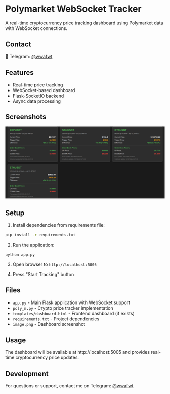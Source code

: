 # Polymarket WebSocket Tracker

A real-time cryptocurrency price tracking dashboard using Polymarket data with WebSocket connections.

## Contact

📱 Telegram: [@wwafwt](https://t.me/wwafwt)

## Features

- Real-time price tracking
- WebSocket-based dashboard
- Flask-SocketIO backend
- Async data processing

## Screenshots

![Dashboard Screenshot](image.png)

## Setup

1. Install dependencies from requirements file:
```bash
pip install -r requirements.txt
```

2. Run the application:
```bash
python app.py
```

3. Open browser to `http://localhost:5005`

4. Press  "Start Tracking" button

## Files

- `app.py` - Main Flask application with WebSocket support
- `poly_m.py` - Crypto price tracker implementation
- `templates/dashboard.html` - Frontend dashboard (if exists)
- `requirements.txt` - Project dependencies
- `image.png` - Dashboard screenshot

## Usage

The dashboard will be available at http://localhost:5005 and provides real-time cryptocurrency price updates.

## Development

For questions or support, contact me on Telegram: [@wwafwt](https://t.me/wwafwt)
